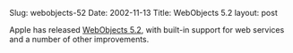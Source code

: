 Slug: webobjects-52
Date: 2002-11-13
Title: WebObjects 5.2
layout: post

Apple has released <a href="http://maccentral.macworld.com/news/0211/12.webobjects.php">WebObjects 5.2</a>, with built-in support for web services and a number of other improvements.
